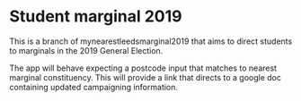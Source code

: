 # Student marginal 2019

This is a branch of mynearestleedsmarginal2019 that aims to direct students to marginals in the 2019 General Election.

The app will behave expecting a postcode input that matches to nearest marginal constituency. This will provide a link that directs to a google doc containing updated campaigning information.
